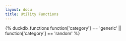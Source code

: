 ```yaml
---
layout: docu
title: Utility Functions
---
```


{% duckdb_functions function['category'] == 'generic' || function['category'] == 'random' %}